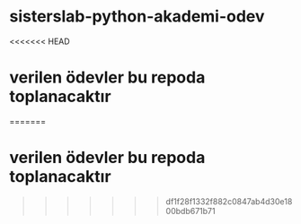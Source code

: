 # sisterslab-python-akademi-odev
<<<<<<< HEAD
# verilen ödevler bu repoda toplanacaktır
=======
# verilen ödevler bu repoda toplanacaktır
>>>>>>> df1f28f1332f882c0847ab4d30e1800bdb671b71
